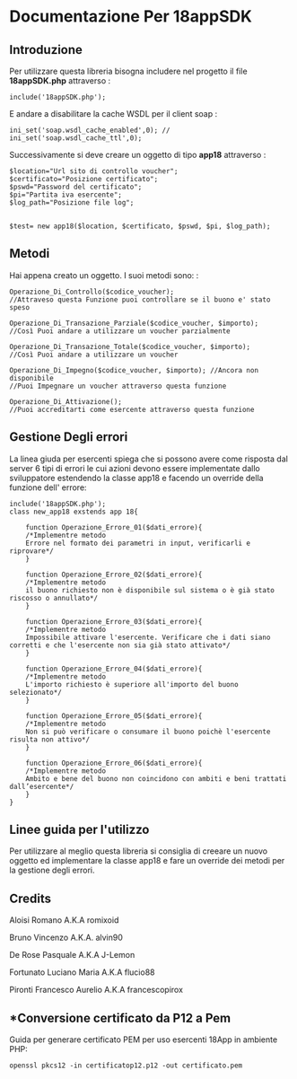 Documentazione Per 18appSDK
===========================

Introduzione
------------

Per utilizzare questa libreria bisogna includere nel progetto il file
**18appSDK.php** attraverso :

    include('18appSDK.php');

E andare a disabilitare la cache WSDL per il client soap :

    ini_set('soap.wsdl_cache_enabled',0); //
    ini_set('soap.wsdl_cache_ttl',0);

Successivamente si deve creare un oggetto di tipo **app18** attraverso :

    $location="Url sito di controllo voucher";
    $certificato="Posizione certificato";
    $pswd="Password del certificato";
    $pi="Partita iva esercente";
    $log_path="Posizione file log";


    $test= new app18($location, $certificato, $pswd, $pi, $log_path);

Metodi
------

Hai appena creato un oggetto. I suoi metodi sono: :

    Operazione_Di_Controllo($codice_voucher);
    //Attraveso questa Funzione puoi controllare se il buono e' stato speso

    Operazione_Di_Transazione_Parziale($codice_voucher, $importo);
    //Così Puoi andare a utilizzare un voucher parzialmente

    Operazione_Di_Transazione_Totale($codice_voucher, $importo);
    //Così Puoi andare a utilizzare un voucher

    Operazione_Di_Impegno($codice_voucher, $importo); //Ancora non disponibile
    //Puoi Impegnare un voucher attraverso questa funzione

    Operazione_Di_Attivazione();
    //Puoi accreditarti come esercente attraverso questa funzione

Gestione Degli errori
---------------------

La linea giuda per esercenti spiega che si possono avere come risposta
dal server 6 tipi di errori le cui azioni devono essere implementate
dallo sviluppatore estendendo la classe app18 e facendo un override
della funzione dell' errore:

    include('18appSDK.php');
    class new_app18 exstends app 18{

        function Operazione_Errore_01($dati_errore){
        /*Implementre metodo
        Errore nel formato dei parametri in input, verificarli e riprovare*/
        }

        function Operazione_Errore_02($dati_errore){
        /*Implementre metodo
        il buono richiesto non è disponibile sul sistema o è già stato riscosso o annullato*/
        }

        function Operazione_Errore_03($dati_errore){
        /*Implementre metodo
        Impossibile attivare l'esercente. Verificare che i dati siano corretti e che l'esercente non sia già stato attivato*/
        }

        function Operazione_Errore_04($dati_errore){
        /*Implementre metodo
        L'importo richiesto è superiore all'importo del buono selezionato*/
        }

        function Operazione_Errore_05($dati_errore){
        /*Implementre metodo
        Non si può verificare o consumare il buono poichè l'esercente risulta non attivo*/
        }

        function Operazione_Errore_06($dati_errore){
        /*Implementre metodo
        Ambito e bene del buono non coincidono con ambiti e beni trattati dall’esercente*/
        }
    }

Linee guida per l'utilizzo
--------------------------

Per utilizzare al meglio questa libreria si consiglia di creeare un
nuovo oggetto ed implementare la classe app18 e fare un override dei
metodi per la gestione degli errori.

Credits
-------

Aloisi Romano A.K.A romixoid

Bruno Vincenzo A.K.A. alvin90

De Rose Pasquale A.K.A J-Lemon

Fortunato Luciano Maria A.K.A flucio88

Pironti Francesco Aurelio A.K.A francescopirox

\*Conversione certificato da P12 a Pem
--------------------------------------

Guida per generare certificato PEM per uso esercenti 18App in ambiente
PHP:

    openssl pkcs12 -in certificatop12.p12 -out certificato.pem
